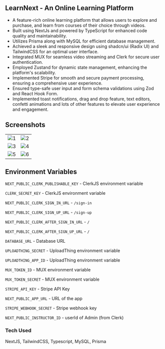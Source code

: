 ## LearnNext - An Online Learning Platform

- A feature-rich online learning platform that allows users to explore and purchase, and learn from courses of their choice through videos.
- Built using NextJs and powered by TypeScript for enhanced code quality and maintainability.
- Utilizes Prisma along with MySQL for efficient database management.
- Achieved a sleek and responsive design using shadcn/ui (Radix UI) and TailwindCSS for an optimal user interface.
- Integrated MUX for seamless video streaming and Clerk for secure user authentication.
- Employed Zustand for dynamic state management, enhancing the platform's scalability.
- Implemented Stripe for smooth and secure payment processing, ensuring a comprehensive user experience.
- Ensured type-safe user input and form schema validations using Zod and React Hook Form.
- Implemented toast notifications, drag and drop feature, text editors, confetti animations and lots of other features to elevate user experience and engagement.

## Screenshots

|  |  |
| - | - |
| ![1](https://github.com/j-mahapatra/learn-next/assets/107102771/6d5ebb97-3dcf-4679-a70f-7f8adafb8a53) | ![2](https://github.com/j-mahapatra/learn-next/assets/107102771/11f03f5e-8749-4525-ae40-5e0b0ab75d97) |
| ![3](https://github.com/j-mahapatra/learn-next/assets/107102771/347582f0-8ffc-494d-bc8c-a9a0cef37acb) | ![4](https://github.com/j-mahapatra/learn-next/assets/107102771/887f0283-5830-4c9c-9491-aeb0be7bc251) |
| ![5](https://github.com/j-mahapatra/learn-next/assets/107102771/5cfc64bb-9359-4abf-97f5-5f459f7a886d) | ![6](https://github.com/j-mahapatra/learn-next/assets/107102771/ccffe1df-c678-4f10-a958-3c08d6883b6c) |

## Environment Variables

```NEXT_PUBLIC_CLERK_PUBLISHABLE_KEY``` - ClerkJS environment variable

```CLERK_SECRET_KEY``` - ClerkJS environment variable

```NEXT_PUBLIC_CLERK_SIGN_IN_URL``` - ```/sign-in```

```NEXT_PUBLIC_CLERK_SIGN_UP_URL``` - ```/sign-up```

```NEXT_PUBLIC_CLERK_AFTER_SIGN_IN_URL``` - ```/```

```NEXT_PUBLIC_CLERK_AFTER_SIGN_UP_URL``` - ```/```

```DATABASE_URL``` - Database URL

```UPLOADTHING_SECRET``` - UploadThing environment variable

```UPLOADTHING_APP_ID``` - UploadThing environment variable

```MUX_TOKEN_ID``` - MUX environment variable

```MUX_TOKEN_SECRET``` - MUX environment variable

```STRIPE_API_KEY``` - Stripe API Key

```NEXT_PUBLIC_APP_URL``` - URL of the app

```STRIPE_WEBHOOK_SECRET``` - Stripe webhook key

```NEXT_PUBLIC_INSTRUCTOR_ID``` - userId of Admin (from Clerk)

### Tech Used

NextJS, TailwindCSS, Typescript, MySQL, Prisma
